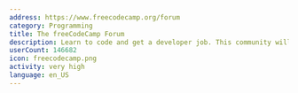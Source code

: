 ```yaml
---
address: https://www.freecodecamp.org/forum
category: Programming
title: The freeCodeCamp Forum
description: Learn to code and get a developer job. This community will help you.
userCount: 146682
icon: freecodecamp.png
activity: very high
language: en_US
---
```

